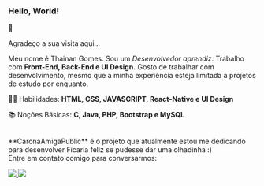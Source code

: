 ### Hello, World!
👋

Agradeço a sua visita aqui...

Meu nome é Thainan Gomes. Sou um _Desenvolvedor aprendiz_. Trabalho com **Front-End, Back-End e UI Design.** 
Gosto de trabalhar com desenvolvimento, mesmo que a minha experiência esteja limitada a projetos de estudo por enquanto.

👩‍💻 Habilidades: **HTML, CSS, JAVASCRIPT, React-Native e UI Design**


📚 Noções Básicas: **C, Java, PHP, Bootstrap e MySQL**

<br>
**CaronaAmigaPublic** é o projeto que atualmente estou me dedicando para desenvolver
Ficaria feliz se pudesse dar uma olhadinha :)


<br>
Entre em contato comigo para conversarmos:

<p align="left">
  <a> 
    <a href="https://api.whatsapp.com/send?1=pt_br&phone=5567984530856">
    <img src="https://img.shields.io/badge/WhatsApp-25D366?style=for-the-badge&logo=whatsapp&logoColor=white">
  </a>
  <a>
    <a href="https://www.instagram.com/go_thainan/?hl=pt-br">
    <img src="https://img.shields.io/badge/Instagram-E4405F?style=for-the-badge&logo=instagram&logoColor=white" />
  </a>                                                                                                               
</p>
